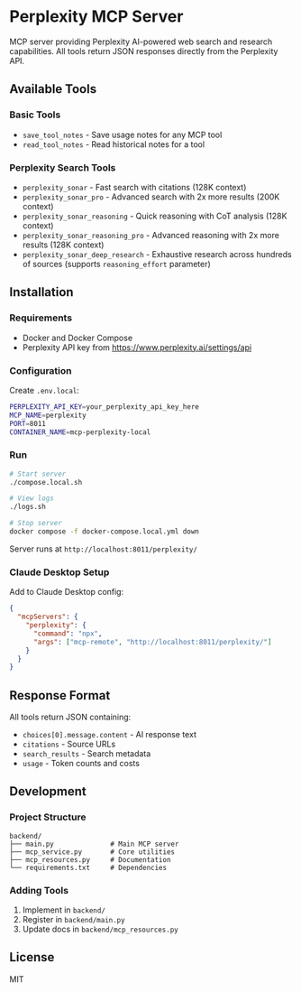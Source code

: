 # Perplexity MCP Server

MCP server providing Perplexity AI-powered web search and research capabilities. All tools return JSON responses directly from the Perplexity API.

## Available Tools

### Basic Tools
- `save_tool_notes` - Save usage notes for any MCP tool
- `read_tool_notes` - Read historical notes for a tool

### Perplexity Search Tools
- `perplexity_sonar` - Fast search with citations (128K context)
- `perplexity_sonar_pro` - Advanced search with 2x more results (200K context)
- `perplexity_sonar_reasoning` - Quick reasoning with CoT analysis (128K context)
- `perplexity_sonar_reasoning_pro` - Advanced reasoning with 2x more results (128K context)
- `perplexity_sonar_deep_research` - Exhaustive research across hundreds of sources (supports `reasoning_effort` parameter)

## Installation

### Requirements
- Docker and Docker Compose
- Perplexity API key from https://www.perplexity.ai/settings/api

### Configuration

Create `.env.local`:
```bash
PERPLEXITY_API_KEY=your_perplexity_api_key_here
MCP_NAME=perplexity
PORT=8011
CONTAINER_NAME=mcp-perplexity-local
```

### Run

```bash
# Start server
./compose.local.sh

# View logs
./logs.sh

# Stop server
docker compose -f docker-compose.local.yml down
```

Server runs at `http://localhost:8011/perplexity/`

### Claude Desktop Setup

Add to Claude Desktop config:
```json
{
  "mcpServers": {
    "perplexity": {
      "command": "npx",
      "args": ["mcp-remote", "http://localhost:8011/perplexity/"]
    }
  }
}
```

## Response Format

All tools return JSON containing:
- `choices[0].message.content` - AI response text
- `citations` - Source URLs
- `search_results` - Search metadata
- `usage` - Token counts and costs

## Development

### Project Structure
```
backend/
├── main.py              # Main MCP server
├── mcp_service.py       # Core utilities
├── mcp_resources.py     # Documentation
└── requirements.txt     # Dependencies
```

### Adding Tools
1. Implement in `backend/`
2. Register in `backend/main.py`
3. Update docs in `backend/mcp_resources.py`

## License

MIT
